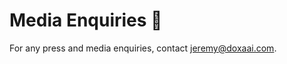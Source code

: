 # Media Enquiries 📰

For any press and media enquiries, contact [jeremy@doxaai.com](mailto:jeremy@doxaai.com).
